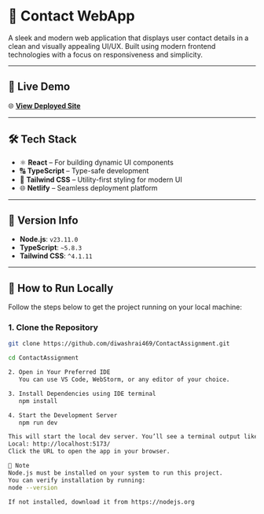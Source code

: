 # 📇 Contact WebApp

A sleek and modern web application that displays user contact details in a clean and visually appealing UI/UX. Built using modern frontend technologies with a focus on responsiveness and simplicity.

---

## 🚀 Live Demo

🌐 **[View Deployed Site](https://contactsresonate.netlify.app/)**  


---

## 🛠️ Tech Stack

- ⚛️ **React** – For building dynamic UI components  
- 🔠 **TypeScript** – Type-safe development  
- 🎨 **Tailwind CSS** – Utility-first styling for modern UI  
- 🌐 **Netlify** – Seamless deployment platform

---

## 🧩 Version Info

- **Node.js**: `v23.11.0`  
- **TypeScript**: `~5.8.3`  
- **Tailwind CSS**: `^4.1.11`

---

## 🧪 How to Run Locally

Follow the steps below to get the project running on your local machine:

### 1. Clone the Repository

```bash
git clone https://github.com/diwashrai469/ContactAssignment.git

cd ContactAssignment

2. Open in Your Preferred IDE
   You can use VS Code, WebStorm, or any editor of your choice.

3. Install Dependencies using IDE terminal
   npm install

4. Start the Development Server
   npm run dev

This will start the local dev server. You’ll see a terminal output like:
Local: http://localhost:5173/
Click the URL to open the app in your browser.

📌 Note
Node.js must be installed on your system to run this project.
You can verify installation by running:
node --version

If not installed, download it from https://nodejs.org
